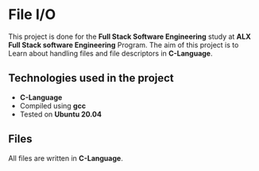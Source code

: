 # File I/O

This project is done for the **Full Stack Software Engineering** study at **ALX Full Stack software Engineering** Program. The aim of this project is to Learn about handling files and file descriptors in **C-Language**.

## Technologies used in the project

* **C-Language**
* Compiled using **gcc**
* Tested on **Ubuntu 20.04**

## Files
All files are written in **C-Language**.
